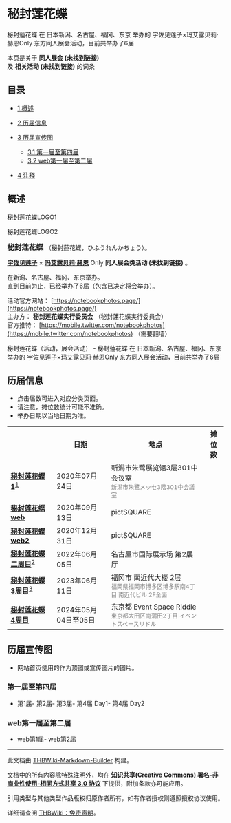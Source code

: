 # 秘封莲花蝶

<!-- source html: G:\repos\THBWiki-Markdown-Builder\THBWikiMarkdown\Temp\main\1\1f\ns0%3A%E7%A7%98%E5%B0%81%E8%8E%B2%E8%8A%B1%E8%9D%B6.html -->

秘封蓮花蝶 在 日本新潟、名古屋、福冈、东京 举办的 宇佐见莲子×玛艾露贝莉·赫恩Only 东方同人展会活动，目前共举办了6届

本页是关于 **同人展会 (未找到链接)**   
及 **相关活动 (未找到链接)** 的词条
## 目录

- [1 概述](#概述)
- [2 历届信息](#历届信息)
- [3 历届宣传图](#历届宣传图)

  - [3.1 第一届至第四届](#第一届至第四届)
  - [3.2 web第一届至第二届](#web第一届至第二届)



- [4 注释](#注释)




## 概述



[](./文件-秘封莲花蝶LOGO.png.md)

秘封莲花蝶LOGO1


[](./文件-秘封莲花蝶LOGO2.jpg.md)
秘封莲花蝶LOGO2




  
<big> **秘封莲花蝶** </big>（秘封蓮花蝶，ひふうれんかちょう）。  
  
  
  
  
 **[宇佐见莲子](./宇佐见莲子.md)** × **[玛艾露贝莉·赫恩](./玛艾露贝莉·赫恩.md)** Only **同人展会类活动 (未找到链接)** 。  
  
在新潟、名古屋、福冈、东京举办。  
直到目前为止，已经举办了6届（包含已决定将会举办）。  
  
  
  
  
活动官方网站： [https://notebookphotos.page/](https://notebookphotos.page/)   
主办方： **秘封莲花蝶实行委员会** （秘封蓮花蝶実行委員会）  
官方推特： [https://mobile.twitter.com/notebookphotos](https://mobile.twitter.com/notebookphotos) （需要翻墙）  
  
秘封莲花蝶（活动，展会活动） - 秘封蓮花蝶 在 日本新潟、名古屋、福冈、东京 举办的 宇佐见莲子×玛艾露贝莉·赫恩Only 东方同人展会活动，目前共举办了6届
## 历届信息
- 点击届数可进入对应分类页面。
- 请注意，摊位数统计可能不准确。
- 举办日期以当地日期为准。


<table>
<tbody><tr><th> </th><th>日期</th><th>地点</th><th>摊位数</th></tr>
<tr><td id="1"><b><a href="/展会作品列表?e=%E7%A7%98%E5%B0%81%E8%8E%B2%E8%8A%B1%E8%9D%B6%231">秘封莲花蝶 1</a></b><sup id="cite_ref-1" class="reference"><a href="#cite_note-1">1</a></sup></td><td id="ev-1">2020年07月24日</td><td>新潟市朱鹭展览馆3层301中会议室<br><small><span style="color:grey;">新潟市朱鷺メッセ3階301中会議室</span></small></td><td></td></tr><tr><td id="web"><b><a href="/展会作品列表?e=%E7%A7%98%E5%B0%81%E8%8E%B2%E8%8A%B1%E8%9D%B6%23web">秘封莲花蝶 web</a></b></td><td id="ev-2">2020年09月13日</td><td>pictSQUARE<br><small><span style="color:grey;"></span></small></td><td></td></tr><tr><td id="web2"><b><a href="/展会作品列表?e=%E7%A7%98%E5%B0%81%E8%8E%B2%E8%8A%B1%E8%9D%B6%23web2">秘封莲花蝶 web2</a></b></td><td id="ev-3">2020年12月31日</td><td>pictSQUARE<br><small><span style="color:grey;"></span></small></td><td></td></tr>
<tr><td id="2"><b><a href="/展会作品列表?e=%E7%A7%98%E5%B0%81%E8%8E%B2%E8%8A%B1%E8%9D%B6%232">秘封莲花蝶 二周目</a></b><sup id="cite_ref-2" class="reference"><a href="#cite_note-2">2</a></sup></td><td id="ev-4">2022年06月05日</td><td>名古屋市国际展示场 第2展厅<br><small><span style="color:grey;"></span></small></td><td></td></tr>
<tr><td id="3"><b><a href="/展会作品列表?e=%E7%A7%98%E5%B0%81%E8%8E%B2%E8%8A%B1%E8%9D%B6%233">秘封莲花蝶 3周目</a></b><sup id="cite_ref-3" class="reference"><a href="#cite_note-3">3</a></sup></td><td id="ev-5">2023年06月11日</td><td>福冈市 南近代大楼 2层<br><small><span style="color:grey;">福岡県福岡市博多区博多駅南4丁目 南近代ビル 2F全面</span></small></td><td></td></tr>
<tr><td id="4"><b><a href="/展会作品列表?e=%E7%A7%98%E5%B0%81%E8%8E%B2%E8%8A%B1%E8%9D%B6%234">秘封莲花蝶 4周目</a></b></td><td id="ev-6">2024年05月04日至05日</td><td>东京都 Event Space Riddle<br><small><span style="color:grey;">東京都大田区南蒲田2丁目 イベントスペースリドル</span></small></td><td></td></tr>
</tbody></table>


## 历届宣传图
- 网站首页使用的作为顶图或宣传图片的图片。

### 第一届至第四届
- [](./文件-秘封莲花蝶1插画.jpg.md)第1届- [](./文件-秘封莲花蝶2插画.jpg.md)第2届- [](./文件-秘封莲花蝶3周目插画.jpg.md)第3届- [](./文件-秘封莲花蝶4周目插画1.jpg.md)第4届 Day1- [](./文件-秘封莲花蝶4周目插画2.jpg.md)第4届 Day2

### web第一届至第二届
- [](./文件-秘封莲花蝶2届插画.jpg.md)web第1届- [](./文件-秘封莲花蝶3插画.jpg.md)web第2届


[^cite_note-1]: 原定于2020年5月17日举办，后延期至7月24日，在[新潟幻想入展](./新潟幻想入展.md)内举办。

  
  






---

此文档由 [THBWiki-Markdown-Builder](https://github.com/Delsin-Yu/THBWiki-Markdown-Builder) 构建。

文档中的所有内容除特殊注明外，均在 [**知识共享(Creative Commons) 署名-非商业性使用-相同方式共享 3.0 协议**](https://creativecommons.org/licenses/by-sa/3.0/deed.zh-hans) 下提供，附加条款亦可能应用。

引用类型与其他类型作品版权归原作者所有，如有作者授权则遵照授权协议使用。

详细请查阅 [THBWiki：免责声明](https://thbwiki.cc/THBWiki:%E5%85%8D%E8%B4%A3%E5%A3%B0%E6%98%8E)。

